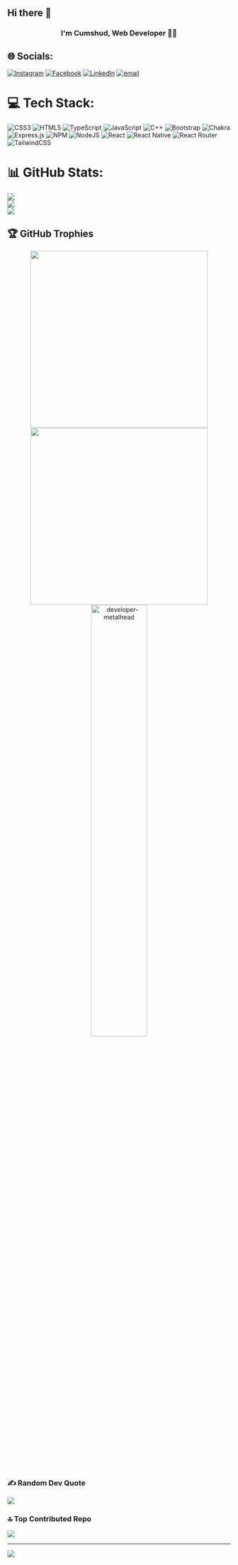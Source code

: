 ## Hi there 👋

### <div align="center"> **I'm Cumshud, Web Developer** 👨‍💻</div>  
## 🌐 Socials:
[![Instagram](https://img.shields.io/badge/Instagram-%23E4405F.svg?logo=Instagram&logoColor=white)](https://instagram.com/https://www.instagram.com/gruzin04) [![Facebook](https://img.shields.io/badge/Facebook-%231877F2.svg?logo=Facebook&logoColor=white)](https://facebook.com/https://www.facebook.com/cumsud.ismayilov.3532)  [![LinkedIn](https://img.shields.io/badge/LinkedIn-%230077B5.svg?logo=linkedin&logoColor=white)](https://linkedin.com/in/https://www.linkedin.com/in/baku-tv-31031325a/) [![email](https://img.shields.io/badge/Email-D14836?logo=gmail&logoColor=white)](mailto:c.smayilov1@gmail.com) 

# 💻 Tech Stack:
![CSS3](https://img.shields.io/badge/css3-%231572B6.svg?style=for-the-badge&logo=css3&logoColor=white) ![HTML5](https://img.shields.io/badge/html5-%23E34F26.svg?style=for-the-badge&logo=html5&logoColor=white) ![TypeScript](https://img.shields.io/badge/typescript-%23007ACC.svg?style=for-the-badge&logo=typescript&logoColor=white) ![JavaScript](https://img.shields.io/badge/javascript-%23323330.svg?style=for-the-badge&logo=javascript&logoColor=%23F7DF1E) ![C++](https://img.shields.io/badge/c++-%2300599C.svg?style=for-the-badge&logo=c%2B%2B&logoColor=white) ![Bootstrap](https://img.shields.io/badge/bootstrap-%238511FA.svg?style=for-the-badge&logo=bootstrap&logoColor=white) ![Chakra](https://img.shields.io/badge/chakra-%234ED1C5.svg?style=for-the-badge&logo=chakraui&logoColor=white) ![Express.js](https://img.shields.io/badge/express.js-%23404d59.svg?style=for-the-badge&logo=express&logoColor=%2361DAFB) ![NPM](https://img.shields.io/badge/NPM-%23CB3837.svg?style=for-the-badge&logo=npm&logoColor=white) ![NodeJS](https://img.shields.io/badge/node.js-6DA55F?style=for-the-badge&logo=node.js&logoColor=white) ![React](https://img.shields.io/badge/react-%2320232a.svg?style=for-the-badge&logo=react&logoColor=%2361DAFB) ![React Native](https://img.shields.io/badge/react_native-%2320232a.svg?style=for-the-badge&logo=react&logoColor=%2361DAFB) ![React Router](https://img.shields.io/badge/React_Router-CA4245?style=for-the-badge&logo=react-router&logoColor=white) ![TailwindCSS](https://img.shields.io/badge/tailwindcss-%2338B2AC.svg?style=for-the-badge&logo=tailwind-css&logoColor=white)
# 📊 GitHub Stats:
![](https://github-readme-stats.vercel.app/api?username=cumsud-ismayilov&theme=radical&hide_border=false&include_all_commits=true&count_private=true)<br/>
![](https://nirzak-streak-stats.vercel.app/?user=cumsud-ismayilov&theme=radical&hide_border=false)<br/>
![](https://github-readme-stats.vercel.app/api/top-langs/?username=cumsud-ismayilov&theme=radical&hide_border=false&include_all_commits=true&count_private=true&layout=compact)

## 🏆 GitHub Trophies
<div align=center>
  <img width="400" src="https://readme-stats.clckblog.space/api?username=cumsud-ismayilov&theme=merko&show_icons=true&hide_border=true&count_private=true" />
  <img width="400"  src="https://github-readme-streak-stats.herokuapp.com?user=cumsud-ismayilov&theme=merko&hide_border=true" />
  <img align="left"><img width="50%" src="https://readme-stats.clckblog.space/api/top-langs?username=cumsud-ismayilov&show_icons=true&theme=merko&layout=compact" alt="developer-metalhead" />  

</div>

### ✍️ Random Dev Quote
![](https://quotes-github-readme.vercel.app/api?type=horizontal&theme=radical)

### 🔝 Top Contributed Repo
![](https://github-contributor-stats.vercel.app/api?username=cumsud-ismayilov&limit=5&theme=radical&combine_all_yearly_contributions=true)

---
[![](https://visitcount.itsvg.in/api?id=cumsud-ismayilov&icon=0&color=0)](https://visitcount.itsvg.in)

<!-- Proudly created with GPRM ( https://gprm.itsvg.in ) -->
